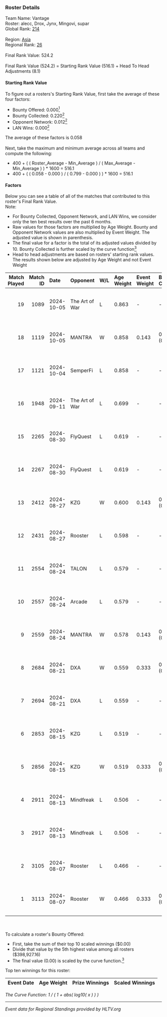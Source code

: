 ### Roster Details<br />
Team Name: Vantage<br />
Roster: alecc, Drox, Jynx, Mingovi, supar<br />
Global Rank: [214](../../standings_global_2024_11_25.md)<br />
<br />
Region: [Asia]( ../../standings_asia_2024_11_25.md)<br />
Regional Rank: [26]( ../../standings_asia_2024_11_25.md)<br />
<br />
Final Rank Value:  524.2<br />
<br />
Final Rank Value (524.2) = Starting Rank Value (516.1) + Head To Head Adjustments (8.1)<br />

#### Starting Rank Value<br />
To figure out a rosters's Starting Rank Value, first take the average of these four factors:<br />
- Bounty Offered: 0.000[<sup>1</sup>](#table2)
- Bounty Collected: 0.220[<sup>2</sup>](#table1)
- Opponent Network: 0.012[<sup>2</sup>](#table1)
- LAN Wins: 0.000[<sup>2</sup>](#table1)

The average of these factors is 0.058<br />
<br />
Next, take the maximum and minimum average across all teams and compute the following:<br />
- 400 + ( ( Roster_Average - Min_Average ) / ( Max_Average - Min_Average ) ) * 1600 = 516.1
- 400 + ( ( 0.058 - 0.000 ) / ( 0.799 - 0.000 ) ) * 1600 = 516.1


#### Factors<br />
Below you can see a table of all of the matches that contributed to this roster's Final Rank Value.<br />
Note:<br />

- For Bounty Collected, Opponent Network, and LAN Wins, we consider only the ten best results over the past 6 months.
- Raw values for those factors are multiplied by Age Weight. Bounty and Opponent Network values are also multiplied by Event Weight. The adjusted value is shown in parenthesis.
- The final value for a factor is the total of its adjusted values divided by 10. Bounty Collected is further scaled by the curve function[<sup>3</sup>](#curveFunction)
- Head to head adjustments are based on rosters' starting rank values. The results shown below are adjusted by Age Weight and not Event Weight
<span id="table1"></span><br />


| Match Played | Match ID | Date       | Opponent       | W/L | Age Weight | Event Weight | Bounty Collected | Opponent Network | LAN Wins  | H2H Adj. | Roster                             |
| -: | -: | :- | :- | :- | :- | :- | :- | :- | :- | -: | :- |
|           19 |     1089 | 2024-10-05 | The Art of War | L   | 0.863      | -            | -                | -                | -         |    -7.15 | alecc, Drox, Jynx, Mingovi, supar  |
|           18 |     1119 | 2024-10-05 | MANTRA         | W   | 0.858      | 0.143        | 0.001 (0.000)    | 0.081 (0.010)    | 0 (0.000) |    16.82 | alecc, Drox, Jynx, Mingovi, supar  |
|           17 |     1121 | 2024-10-04 | SemperFi       | L   | 0.858      | -            | -                | -                | -         |   -14.22 | alecc, Drox, Jynx, Mingovi, supar  |
|           16 |     1948 | 2024-09-11 | The Art of War | L   | 0.699      | -            | -                | -                | -         |    -6.14 | alecc, Drox, Jynx, N1ghtraid, nauh |
|           15 |     2265 | 2024-08-30 | FlyQuest       | L   | 0.619      | -            | -                | -                | -         |    -0.23 | alecc, Drox, Jynx, N1ghtraid, nauh |
|           14 |     2267 | 2024-08-30 | FlyQuest       | L   | 0.619      | -            | -                | -                | -         |    -0.23 | alecc, Drox, Jynx, N1ghtraid, nauh |
|           13 |     2412 | 2024-08-27 | KZG            | W   | 0.600      | 0.143        | 0.002 (0.000)    | 0.152 (0.013)    | 0 (0.000) |    12.87 | alecc, Drox, Jynx, N1ghtraid, nauh |
|           12 |     2431 | 2024-08-27 | Rooster        | L   | 0.598      | -            | -                | -                | -         |    -4.74 | alecc, Drox, Jynx, N1ghtraid, nauh |
|           11 |     2554 | 2024-08-24 | TALON          | L   | 0.579      | -            | -                | -                | -         |    -6.41 | alecc, Drox, Jynx, N1ghtraid, nauh |
|           10 |     2557 | 2024-08-24 | Arcade         | L   | 0.579      | -            | -                | -                | -         |    -6.76 | alecc, Drox, Jynx, N1ghtraid, nauh |
|            9 |     2559 | 2024-08-24 | MANTRA         | W   | 0.578      | 0.143        | 0.001 (0.000)    | 0.081 (0.007)    | 0 (0.000) |    11.40 | alecc, Drox, Jynx, N1ghtraid, nauh |
|            8 |     2684 | 2024-08-21 | DXA            | W   | 0.559      | 0.333        | 0.001 (0.000)    | 0.167 (0.031)    | 0 (0.000) |    11.83 | alecc, Drox, Jynx, N1ghtraid, nauh |
|            7 |     2694 | 2024-08-21 | DXA            | L   | 0.559      | -            | -                | -                | -         |    -5.82 | alecc, Drox, Jynx, N1ghtraid, nauh |
|            6 |     2853 | 2024-08-15 | KZG            | L   | 0.519      | -            | -                | -                | -         |    -5.03 | alecc, Drox, Jynx, N1ghtraid, nauh |
|            5 |     2856 | 2024-08-15 | KZG            | W   | 0.519      | 0.333        | 0.002 (0.000)    | 0.152 (0.026)    | 0 (0.000) |    11.60 | alecc, Drox, Jynx, N1ghtraid, nauh |
|            4 |     2911 | 2024-08-13 | Mindfreak      | L   | 0.506      | -            | -                | -                | -         |    -3.20 | alecc, Drox, Jynx, N1ghtraid, nauh |
|            3 |     2917 | 2024-08-13 | Mindfreak      | L   | 0.506      | -            | -                | -                | -         |    -3.29 | alecc, Drox, Jynx, N1ghtraid, nauh |
|            2 |     3105 | 2024-08-07 | Rooster        | L   | 0.466      | -            | -                | -                | -         |    -4.06 | alecc, Drox, Jynx, N1ghtraid, nauh |
|            1 |     3113 | 2024-08-07 | Rooster        | W   | 0.466      | 0.333        | 0.013 (0.002)    | 0.211 (0.033)    | 0 (0.000) |    10.85 | alecc, Drox, Jynx, N1ghtraid, nauh |

<br />
<span id="table2"></span><br />
To calculate a roster's Bounty Offered:<br />

- First, take the sum of their top 10 scaled winnings ($0.00)
- Divide that value by the 5th highest value among all rosters ($398,927.16)
- The final value (0.00) is scaled by the curve function.[<sup>3</sup>](#curveFunction)

Top ten winnings for this roster:<br />

| Event Date | Age Weight | Prize Winnings | Scaled Winnings |
| :- | -: | :- | :- |


<span id="curveFunction"></span>_The Curve Function: 1 / ( 1 + abs( log10( x ) ) )_<br />

---
_Event data for Regional Standings provided by HLTV.org_<br />
